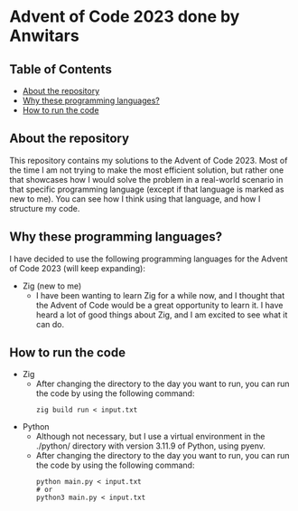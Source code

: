# Advent of Code 2023 done by Anwitars

## Table of Contents
 - [About the repository](#about-the-repository)
 - [Why these programming languages?](#why-these-programming-languages)
 - [How to run the code](#how-to-run-the-code)

## About the repository

This repository contains my solutions to the Advent of Code 2023. Most of the time I am not trying to make the most efficient solution, but rather one that showcases how I would solve the problem in a real-world scenario in that specific programming language (except if that language is marked as new to me). You can see how I think using that language, and how I structure my code.

## Why these programming languages?

I have decided to use the following programming languages for the Advent of Code 2023 (will keep expanding):
 - Zig (new to me)
   - I have been wanting to learn Zig for a while now, and I thought that the Advent of Code would be a great opportunity to learn it. I have heard a lot of good things about Zig, and I am excited to see what it can do.

## How to run the code

 - Zig
    - After changing the directory to the day you want to run, you can run the code by using the following command:
      ```
      zig build run < input.txt
      ```
 - Python
    - Although not necessary, but I use a virtual environment in the ./python/ directory with version 3.11.9 of Python, using pyenv.
    - After changing the directory to the day you want to run, you can run the code by using the following command:
      ```
      python main.py < input.txt
      # or
      python3 main.py < input.txt
      ```

